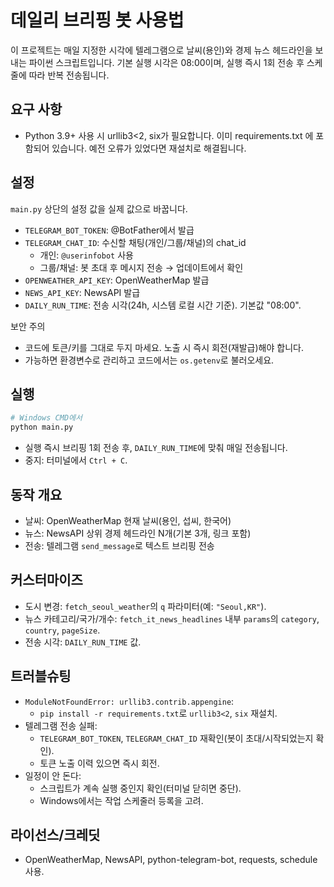 # 데일리 브리핑 봇 사용법

이 프로젝트는 매일 지정한 시각에 텔레그램으로 날씨(용인)와 경제 뉴스 헤드라인을 보내는 파이썬 스크립트입니다. 기본 실행 시각은 08:00이며, 실행 즉시 1회 전송 후 스케줄에 따라 반복 전송됩니다.

## 요구 사항
- Python 3.9+ 사용 시 urllib3<2, six가 필요합니다. 이미 requirements.txt 에 포함되어 있습니다. 예전 오류가 있었다면 재설치로 해결됩니다.

## 설정
`main.py` 상단의 설정 값을 실제 값으로 바꿉니다.
- `TELEGRAM_BOT_TOKEN`: @BotFather에서 발급
- `TELEGRAM_CHAT_ID`: 수신할 채팅(개인/그룹/채널)의 chat_id
  - 개인: `@userinfobot` 사용
  - 그룹/채널: 봇 초대 후 메시지 전송 → 업데이트에서 확인
- `OPENWEATHER_API_KEY`: OpenWeatherMap 발급
- `NEWS_API_KEY`: NewsAPI 발급
- `DAILY_RUN_TIME`: 전송 시각(24h, 시스템 로컬 시간 기준). 기본값 "08:00".

보안 주의
- 코드에 토큰/키를 그대로 두지 마세요. 노출 시 즉시 회전(재발급)해야 합니다.
- 가능하면 환경변수로 관리하고 코드에서는 `os.getenv`로 불러오세요.

## 실행
```bash
# Windows CMD에서
python main.py
```

- 실행 즉시 브리핑 1회 전송 후, `DAILY_RUN_TIME`에 맞춰 매일 전송됩니다.
- 중지: 터미널에서 `Ctrl + C`.

## 동작 개요
- 날씨: OpenWeatherMap 현재 날씨(용인, 섭씨, 한국어)
- 뉴스: NewsAPI 상위 경제 헤드라인 N개(기본 3개, 링크 포함)
- 전송: 텔레그램 `send_message`로 텍스트 브리핑 전송

## 커스터마이즈
- 도시 변경: `fetch_seoul_weather`의 `q` 파라미터(예: `"Seoul,KR"`).
- 뉴스 카테고리/국가/개수: `fetch_it_news_headlines` 내부 `params`의 `category`, `country`, `pageSize`.
- 전송 시각: `DAILY_RUN_TIME` 값.

## 트러블슈팅
- `ModuleNotFoundError: urllib3.contrib.appengine`:
  - `pip install -r requirements.txt`로 `urllib3<2`, `six` 재설치.
- 텔레그램 전송 실패:
  - `TELEGRAM_BOT_TOKEN`, `TELEGRAM_CHAT_ID` 재확인(봇이 초대/시작되었는지 확인).
  - 토큰 노출 이력 있으면 즉시 회전.
- 일정이 안 돈다:
  - 스크립트가 계속 실행 중인지 확인(터미널 닫히면 중단).
  - Windows에서는 작업 스케줄러 등록을 고려.

## 라이선스/크레딧
- OpenWeatherMap, NewsAPI, python-telegram-bot, requests, schedule 사용.
